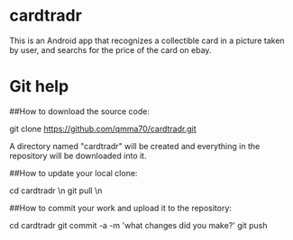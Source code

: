 # cardtradr

This is an Android app that recognizes a collectible card in a picture taken by user, and searchs for the price of the card on ebay.

# Git help
##How to download the source code:

git clone https://github.com/qmma70/cardtradr.git

A directory named "cardtradr" will be created and everything in the repository will be downloaded into it.

##How to update your local clone:

cd cardtradr \n
git pull \n

##How to commit your work and upload it to the repository:

cd cardtradr
git commit -a -m 'what changes did you make?'
git push
